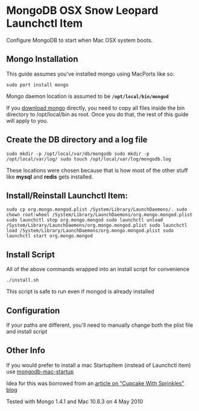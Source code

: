 MongoDB OSX Snow Leopard Launchctl Item
===
Configure MongoDB to start when Mac OSX system boots.

Mongo Installation
---
This guide assumes you've installed mongo using MacPorts like so:

`sudo port install mongo`

Mongo daemon location is assumed to be **`/opt/local/bin/mongod`**

If you [download mongo](http://www.mongodb.org/display/DOCS/Downloads) directly, you need to copy all files inside the bin directory to /opt/local/bin as root. Once you do that, the rest of this guide will apply to you.

Create the DB directory and a log file
---
`sudo mkdir -p /opt/local/var/db/mongodb
sudo mkdir -p /opt/local/var/log/
sudo touch /opt/local/var/log/mongodb.log`

These locations were chosen because that is how most of the other stuff like **mysql** and **redis** gets installed.

Install/Reinstall Launchctl Item:
---
`sudo cp org.mongo.mongod.plist /System/Library/LaunchDaemons/.
sudo chown root:wheel /System/Library/LaunchDaemons/org.mongo.mongod.plist
sudo launchctl stop org.mongo.mongod
sudo launchctl unload /System/Library/LaunchDaemons/org.mongo.mongod.plist
sudo launchctl load /System/Library/LaunchDaemons/org.mongo.mongod.plist
sudo launchctl start org.mongo.mongod`

Install Script
---
All of the above commands wrapped into an install script for convenience

`./install.sh`

This script is safe to run even if mongod is already installed

Configuration
---
If your paths are different, you'll need to manually change both the plist file and install script

Other Info
---
If you would prefer to install a mac StartupItem (instead of Launchctl item) use [mongodb-mac-startup](http://github.com/bratta/mongodb-mac-startup)

Idea for this was borrowed from an [article on "Cupcake With Sprinkles" blog](http://www.cupcakewithsprinkles.com/mongodb-startup-item/)

Tested with Mongo 1.4.1 and Mac 10.6.3 on 4 May 2010
